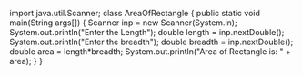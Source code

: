 import java.util.Scanner;
class AreaOfRectangle
{
    public static void main(String args[])
    {
        Scanner inp = new Scanner(System.in);
        System.out.println("Enter the Length");
        double length = inp.nextDouble();
        System.out.println("Enter the breadth");
        double breadth = inp.nextDouble();
        double area = length*breadth;
        System.out.println("Area of Rectangle is: " + area);
    }
}
